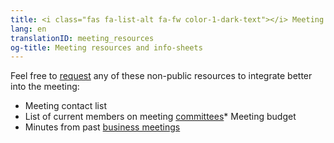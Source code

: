 ```yaml
---
title: <i class="fas fa-list-alt fa-fw color-1-dark-text"></i> Meeting resources and info-sheets
lang: en
translationID: meeting_resources
og-title: Meeting resources and info-sheets
---
```

Feel free to [request](/contact) any of these non-public resources to integrate better into the meeting:
* Meeting contact list
* List of current members on meeting [committees](/next_steps/committees)* Meeting budget
* Minutes from past [business meetings](/next_steps/business) 
